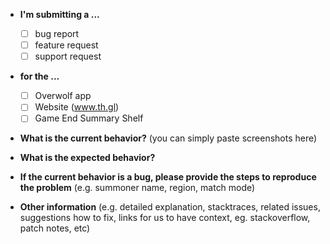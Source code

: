 - **I'm submitting a ...**

  - [ ] bug report
  - [ ] feature request
  - [ ] support request

- **for the ...**

  - [ ] Overwolf app
  - [ ] Website (www.th.gl)
  - [ ] Game End Summary Shelf

- **What is the current behavior?** (you can simply paste screenshots here)

* **What is the expected behavior?**

- **If the current behavior is a bug, please provide the steps to reproduce the problem** (e.g. summoner name, region, match mode)

* **Other information** (e.g. detailed explanation, stacktraces, related issues, suggestions how to fix, links for us to have context, eg. stackoverflow, patch notes, etc)
